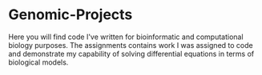 # Genomic-Projects
Here you will find code I've written for bioinformatic and computational biology purposes. The assignments contains work I was assigned to code and demonstrate my capability of solving differential equations in terms of biological models.
